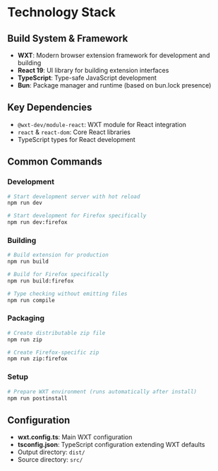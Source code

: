 # Technology Stack

## Build System & Framework
- **WXT**: Modern browser extension framework for development and building
- **React 19**: UI library for building extension interfaces
- **TypeScript**: Type-safe JavaScript development
- **Bun**: Package manager and runtime (based on bun.lock presence)

## Key Dependencies
- `@wxt-dev/module-react`: WXT module for React integration
- `react` & `react-dom`: Core React libraries
- TypeScript types for React development

## Common Commands

### Development
```bash
# Start development server with hot reload
npm run dev

# Start development for Firefox specifically
npm run dev:firefox
```

### Building
```bash
# Build extension for production
npm run build

# Build for Firefox specifically
npm run build:firefox

# Type checking without emitting files
npm run compile
```

### Packaging
```bash
# Create distributable zip file
npm run zip

# Create Firefox-specific zip
npm run zip:firefox
```

### Setup
```bash
# Prepare WXT environment (runs automatically after install)
npm run postinstall
```

## Configuration
- **wxt.config.ts**: Main WXT configuration
- **tsconfig.json**: TypeScript configuration extending WXT defaults
- Output directory: `dist/`
- Source directory: `src/`